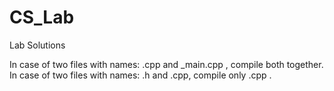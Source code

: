 # CS_Lab
Lab Solutions

In case of two files with names: <name>.cpp and <name>_main.cpp , compile both together.
In case of two files with names: <name>.h and <name>.cpp, compile only <name>.cpp .
